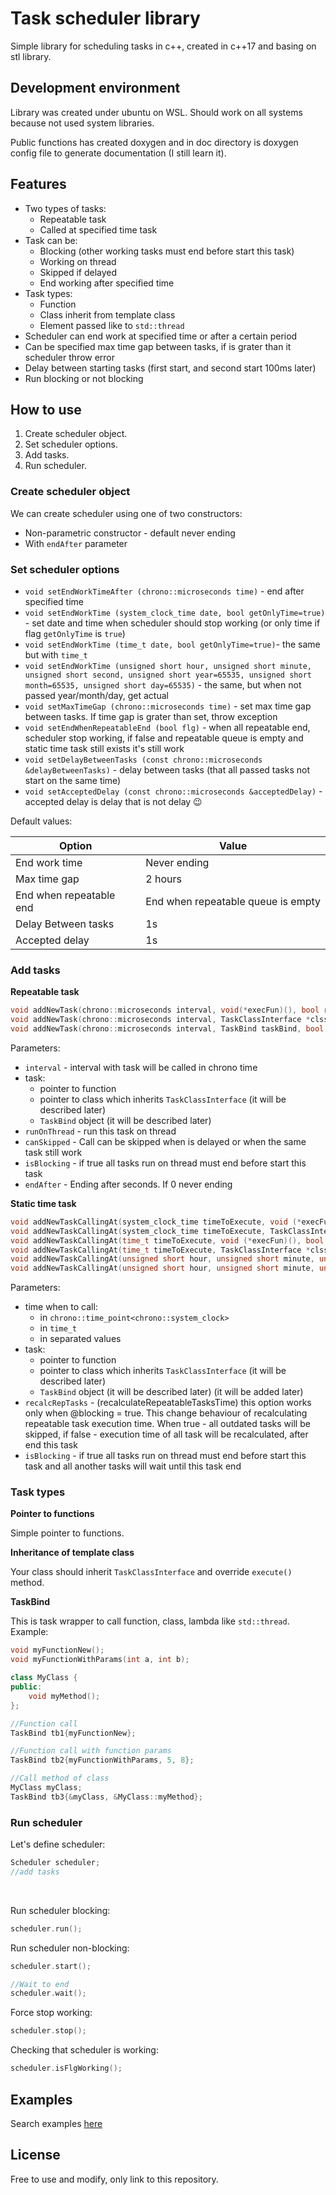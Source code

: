 # Task scheduler library

Simple library for scheduling tasks in c++, created in c++17 and basing on stl library.

## Development environment

Library was created under ubuntu on WSL. Should work on all systems because not used system libraries.

Public functions has created doxygen and in doc directory is doxygen config file to generate documentation (I still learn it).

## Features

- Two types of tasks:
  - Repeatable task
  - Called at specified time task
- Task can be:
  - Blocking (other working tasks must end before start this task)
  - Working on thread
  - Skipped if delayed
  - End working after specified time
- Task types:
  - Function
  - Class inherit from template class
  - Element passed like to `std::thread`
- Scheduler can end work at specified time or after a certain period
- Can be specified max time gap between tasks, if is grater than it scheduler throw error
- Delay between starting tasks (first start, and second start 100ms later)
- Run blocking or not blocking

## How to use

1. Create scheduler object.
2. Set scheduler options.
3. Add tasks.
4. Run scheduler.

### Create scheduler object

We can create scheduler using one of two constructors:

- Non-parametric constructor - default never ending
- With `endAfter` parameter 

### Set scheduler options

- ```void setEndWorkTimeAfter (chrono::microseconds time)``` - end after specified time
- ```void setEndWorkTime (system_clock_time date, bool getOnlyTime=true)``` - set date and time when scheduler should stop working (or only time if flag `getOnlyTime` is `true`)
- ```void setEndWorkTime (time_t date, bool getOnlyTime=true)```- the same but with `time_t`
- ```void setEndWorkTime (unsigned short hour, unsigned short minute, unsigned short second, unsigned short year=65535, unsigned short month=65535, unsigned short day=65535)``` - the same, but when not passed year/month/day, get actual
- ```void setMaxTimeGap (chrono::microseconds time)``` - set max time gap between tasks. If time gap is grater than set, throw exception
- ```void setEndWhenRepeatableEnd (bool flg)``` - when all repeatable end, scheduler stop working, if false and repeatable queue is empty and static time task still exists it's still work 
- ```void setDelayBetweenTasks (const chrono::microseconds &delayBetweenTasks)``` - delay between tasks (that all passed tasks not start on the same time)
- ```void setAcceptedDelay (const chrono::microseconds &acceptedDelay)``` - accepted delay is delay that is not delay 😉

Default values:

| Option                  | Value                              |
|-------------------------|------------------------------------|
| End work time           | Never ending                       |
| Max time gap            | 2 hours                            |
| End when repeatable end | End when repeatable queue is empty |
| Delay Between tasks     | 1s                                 |
| Accepted delay          | 1s                                 |




### Add tasks

**Repeatable task**

```c++
void addNewTask(chrono::microseconds interval, void(*execFun)(), bool runOnThread=true, bool canSkipped=true, bool isBlocking=false, chrono::microseconds endAfter=0s);
void addNewTask(chrono::microseconds interval, TaskClassInterface *clss, bool runOnThread = true, bool canSkipped = true, bool isBlocking = false, chrono::microseconds endAfter = 0s);
void addNewTask(chrono::microseconds interval, TaskBind taskBind, bool runOnThread = true, bool canSkipped = true, bool isBlocking = false, chrono::microseconds endAfter = 0s);
```

Parameters:

- `interval` - interval with task will be called in chrono time 
- task:
  - pointer to function
  - pointer to class which inherits `TaskClassInterface` (it will be described later)
  - `TaskBind` object (it will be described later)
- `runOnThread` - run this task on thread
- `canSkipped` - Call can be skipped when is delayed or when the same task still work
- `isBlocking` - if true all tasks run on thread must end before start this task
- `endAfter` - Ending after seconds. If 0 never ending

**Static time task**

```c++
void addNewTaskCallingAt(system_clock_time timeToExecute, void (*execFun)(), bool recalcRepTasks = true, bool isBlocking = false);
void addNewTaskCallingAt(system_clock_time timeToExecute, TaskClassInterface *clss, bool recalcRepTasks = true, bool isBlocking = false);
void addNewTaskCallingAt(time_t timeToExecute, void (*execFun)(), bool recalcRepTasks = true, bool isBlocking = false);
void addNewTaskCallingAt(time_t timeToExecute, TaskClassInterface *clss, bool recalcRepTasks = true, bool isBlocking = false);
void addNewTaskCallingAt(unsigned short hour, unsigned short minute, unsigned short second, void (*execFun)(), bool recalcRepTasks = true, bool isBlocking = false);
void addNewTaskCallingAt(unsigned short hour, unsigned short minute, unsigned short second, askClassInterface *clss, bool recalcRepTasks = true, bool isBlocking = false);
```

Parameters:

- time when to call:
  - in `chrono::time_point<chrono::system_clock>` 
  - in `time_t`
  - in separated values
- task:
  - pointer to function
  - pointer to class which inherits `TaskClassInterface` (it will be described later)
  - `TaskBind` object (it will be described later) (it will be added later)
- `recalcRepTasks` - (recalculateRepeatableTasksTime) this option works only when @blocking = true. This change behaviour of recalculating repeatable task execution time. When true - all outdated tasks will be skipped, if false - execution time of all task will be recalculated, after end this task
- `isBlocking` - if true all tasks run on thread must end before start this task and all another tasks will wait until this task end

### Task types

**Pointer to functions**

Simple pointer to functions.

**Inheritance of template class**

Your class should inherit `TaskClassInterface` and override `execute()` method.

**TaskBind**

This is task wrapper to call function, class, lambda like `std::thread`. Example:

```c++
void myFunctionNew();
void myFunctionWithParams(int a, int b);

class MyClass {
public:
    void myMethod();
};

//Function call
TaskBind tb1{myFunctionNew};

//Function call with function params
TaskBind tb2{myFunctionWithParams, 5, 8};

//Call method of class
MyClass myClass;
TaskBind tb3{&myClass, &MyClass::myMethod};
```

### Run scheduler

Let's define scheduler:

```c++
Scheduler scheduler;
//add tasks
```

&nbsp;

Run scheduler blocking:

```c++
scheduler.run();
```

Run scheduler non-blocking:

```c++
scheduler.start();

//Wait to end
scheduler.wait();
```

Force stop working:

```c++
scheduler.stop();
```

Checking that scheduler is working:

```c++
scheduler.isFlgWorking();
```

## Examples

Search examples [here](./example)

## License

Free to use and modify, only link to this repository.

